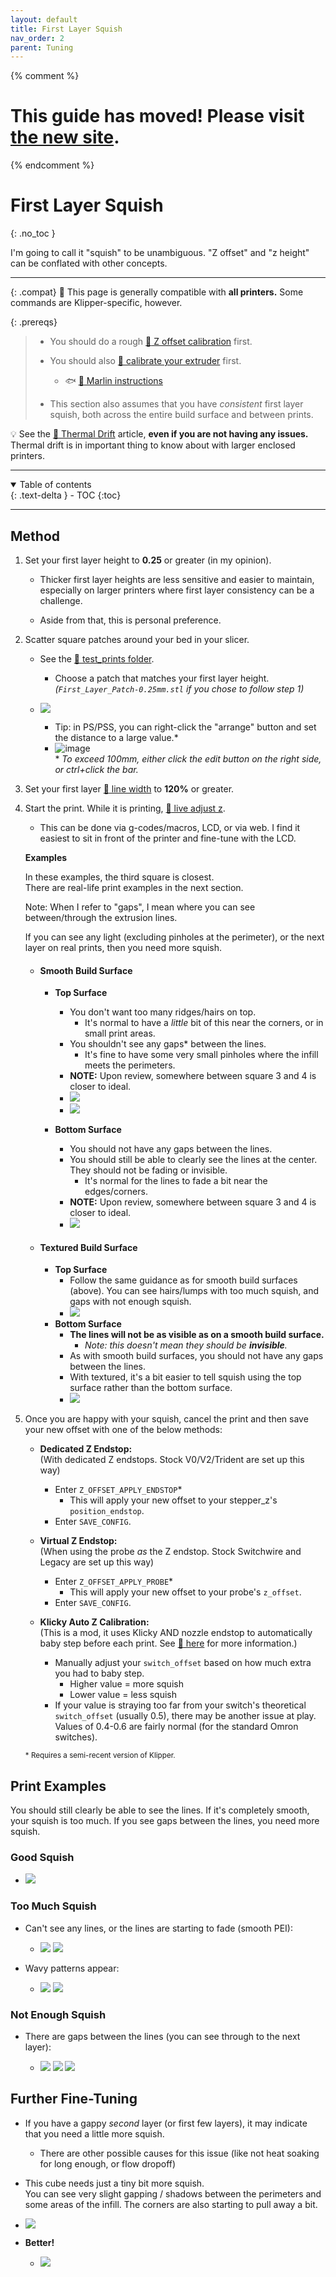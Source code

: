 ```yaml
---
layout: default
title: First Layer Squish
nav_order: 2
parent: Tuning
---
```

{% comment %} 
# This guide has moved! Please visit [the new site](https://ellis3dp.com/Print-Tuning-Guide/).
{% endcomment %}
# First Layer Squish
{: .no_toc }

I'm going to call it "squish" to be unambiguous. "Z offset" and "z height" can be conflated with other concepts. 

---

{: .compat}
:dizzy: This page is generally compatible with **all printers.** Some commands are Klipper-specific, however.

{: .prereqs}
>- You should do a rough [:page_facing_up: Z offset calibration](https://docs.vorondesign.com/build/startup/#initial--simple-process) first.
>
>- You should also [:page_facing_up: calibrate your extruder](https://docs.vorondesign.com/build/startup/#extruder-calibration-e-steps) first.
>   - :fish: [:page_facing_up: Marlin instructions](https://www.3dmakerengineering.com/blogs/3d-printing/estep-calibration)
>
>- This section also assumes that you have *consistent* first layer squish, both across the entire build surface and between prints. 

:bulb: See the [:page_facing_up: Thermal Drift](./troubleshooting/first_layer_squish_consistency_issues/thermal_drift.md) article, **even if you are not having any issues.** Thermal drift is in important thing to know about with larger enclosed printers.

---
<details open markdown="block">
  <summary>
    Table of contents
  </summary>
  {: .text-delta }
- TOC
{:toc}
</details>

---

## Method
1. Set your first layer height to **0.25** or greater (in my opinion).

    - Thicker first layer heights are less sensitive and easier to maintain, especially on larger printers where first layer consistency can be a challenge.

    - Aside from that, this is personal preference.

2. Scatter square patches around your bed in your slicer. 
    - See the [:page_facing_up: test_prints folder](https://github.com/AndrewEllis93/Print-Tuning-Guide/tree/main/test_prints). 
        - Choose a patch that matches your first layer height.\
        *(`First_Layer_Patch-0.25mm.stl` if you chose to follow step 1)*

    - ![](./images/first_layer_squish/FirstLayer-Plate.png)  
        - Tip: in PS/PSS, you can right-click the "arrange" button and set the distance to a large value.*
        - ![image](https://user-images.githubusercontent.com/56029/196033444-4cd875ef-66a7-4b07-bcae-727f2f26da06.png)\
        \* *To exceed 100mm, either click the edit button on the right side, or ctrl+click the bar.*

3. Set your first layer [:page_facing_up: line width](./a_note_about_line_width.md) to **120%** or greater.

4. Start the print. While it is printing, [:page_facing_up: live adjust z](https://docs.vorondesign.com/build/startup/#fine-tuning-z-height).

    - This can be done via g-codes/macros, LCD, or via web. I find it easiest to sit in front of the printer and fine-tune with the LCD.

    **Examples**

    In these examples, the third square is closest.\
    There are real-life print examples in the next section.

    Note: When I refer to "gaps", I mean where you can see between/through the extrusion lines.

    If you can see any light (excluding pinholes at the perimeter), or the next layer on real prints, then you need more squish.
    - #### Smooth Build Surface
        - **Top Surface**
            - You don't want too many ridges/hairs on top. 
                - It's normal to have a *little* bit of this near the corners, or in small print areas.
            - You shouldn't see any gaps* between the lines.
                - It's fine to have some very small pinholes where the infill meets the     perimeters.
            - **NOTE:** Upon review, somewhere between square 3 and 4 is closer to ideal.
            - ![](./images/first_layer_squish/FirstLayer-Squares-2.png)
            - ![](./images/first_layer_squish/FirstLayer-Squares-2-Annotated.png)

        - **Bottom Surface**
            - You should not have any gaps between the lines.
            - You should still be able to clearly see the lines at the center. They should not be fading or invisible.
                - It's normal for the lines to fade a bit near the edges/corners.
            - **NOTE:** Upon review, somewhere between square 3 and 4 is closer to ideal.
            - ![](./images/first_layer_squish/FirstLayer-Squares-1-Annotated.png)
    - #### Textured Build Surface
        - **Top Surface**
            - Follow the same guidance as for smooth build surfaces (above). You can see hairs/lumps with too much squish, and gaps with not enough squish.
            - ![](./images/first_layer_squish/FirstLayer-Squares-Textured.png)
        - **Bottom Surface**
            - **The lines will not be as visible as on a smooth build surface.**
                - *Note: this doesn't mean they should be **invisible**.*
            - As with smooth build surfaces, you should not have any gaps between the lines.
            - With textured, it's a bit easier to tell squish using the top surface rather than the bottom surface.
            - ![](./images/first_layer_squish/FirstLayer-Squares-Textured-2.jpg)

5. Once you are happy with your squish, cancel the print and then save your new offset with one of the below methods:

    - **Dedicated Z Endstop:**\
    (With dedicated Z endstops. Stock V0/V2/Trident are set up this way)
        - Enter `Z_OFFSET_APPLY_ENDSTOP`* 
            - This will apply your new offset to your stepper_z's `position_endstop`.
        - Enter `SAVE_CONFIG`.

    - **Virtual Z Endstop:**\
    (When using the probe *as* the Z endstop. Stock Switchwire and Legacy are set up this way)
        - Enter `Z_OFFSET_APPLY_PROBE`*
            - This will apply your new offset to your probe's `z_offset`.
        - Enter `SAVE_CONFIG`.

    - **Klicky Auto Z Calibration:**\
    (This is a mod, it uses Klicky AND nozzle endstop to automatically baby step before each print. See [:page_facing_up: here](https://github.com/protoloft/klipper_z_calibration) for more information.)
        - Manually adjust your `switch_offset` based on how much extra you had to baby step. 
            - Higher value = more squish 
            - Lower value = less squish
        - If your value is straying too far from your switch's theoretical `switch_offset` (usually 0.5), there may be another issue at play. Values of 0.4-0.6 are fairly normal (for the standard Omron switches).

    <sup>* Requires a semi-recent version of Klipper.</sup>

## Print Examples 
You should still clearly be able to see the lines. If it's completely smooth, your squish is too much.
If you see gaps between the lines, you need more squish.

### Good Squish
- ![](./images/first_layer_squish/FirstLayer-PrintExample.jpg) 


### Too Much Squish

- Can't see any lines, or the lines are starting to fade (smooth PEI):

    - ![](./images/first_layer_squish/FirstLayer-TooMuchSquish2.png) ![](./images/first_layer_squish/FirstLayer-TooMuchSquish1.png) 

- Wavy patterns appear:

    - ![](./images/first_layer_squish/FirstLayer-TooMuchSquish3.png) ![](./images/first_layer_squish/FirstLayer-TooMuchSquish4.png) 


### Not Enough Squish
- There are gaps between the lines (you can see through to the next layer):

    - ![](./images/first_layer_squish/FirstLayer-NotEnoughSquish1.png) ![](./images/first_layer_squish/FirstLayer-NotEnoughSquish2.png) ![](./images/first_layer_squish/FirstLayer-NotEnoughSquish3.png) 

## Further Fine-Tuning

- If you have a gappy *second* layer (or first few layers), it may indicate that you need a little more squish.

    - There are other possible causes for this issue (like not heat soaking for long enough, or flow dropoff)

- This cube needs just a tiny bit more squish.\
You can see very slight gapping / shadows between the perimeters and some areas of the infill. The corners are also starting to pull away a bit.

- ![](./images/first_layer_squish/FirstLayer-NotEnoughSquish4.png)

- **Better!**
    - ![](./images/first_layer_squish/FirstLayer-NotEnoughSquish4-Better.png)


